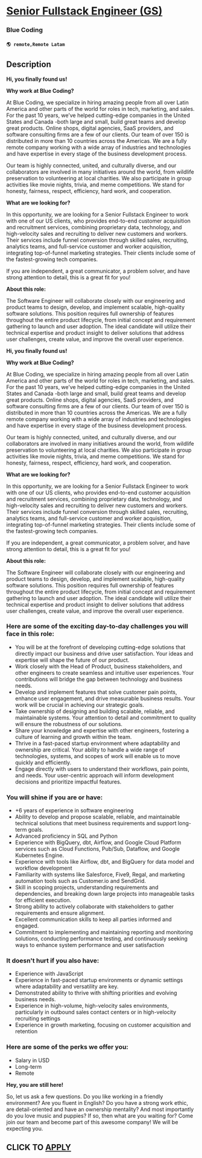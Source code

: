 # [Senior Fullstack Engineer (GS)](https://www.remotewlb.com/apply/senior-fullstack-engineer-gs)  
### Blue Coding  
#### `🌎 remote,Remote Latam`  

## Description

 **Hi, you finally found us!**

  

**Why work at Blue Coding?**

  

At Blue Coding, we specialize in hiring amazing people from all over Latin America and other parts of the world for roles in tech, marketing, and sales. For the past 10 years, we’ve helped cutting-edge companies in the United States and Canada -both large and small, build great teams and develop great products. Online shops, digital agencies, SaaS providers, and software consulting firms are a few of our clients. Our team of over 150 is distributed in more than 10 countries across the Americas. We are a fully remote company working with a wide array of industries and technologies and have expertise in every stage of the business development process.

Our team is highly connected, united, and culturally diverse, and our collaborators are involved in many initiatives around the world, from wildlife preservation to volunteering at local charities. We also participate in group activities like movie nights, trivia, and meme competitions. We stand for honesty, fairness, respect, efficiency, hard work, and cooperation.

  

  

 **What are we looking for?**

  

In this opportunity, we are looking for a Senior Fullstack Engineer to work with one of our US clients, who provides end-to-end customer acquisition and recruitment services, combining proprietary data, technology, and high-velocity sales and recruiting to deliver new customers and workers. Their services include funnel conversion through skilled sales, recruiting, analytics teams, and full-service customer and worker acquisition, integrating top-of-funnel marketing strategies. Their clients include some of the fastest-growing tech companies.

  

If you are independent, a great communicator, a problem solver, and have strong attention to detail, this is a great fit for you!

  

  

**About this role:**

The Software Engineer will collaborate closely with our engineering and product teams to design, develop, and implement scalable, high-quality software solutions. This position requires full ownership of features throughout the entire product lifecycle, from initial concept and requirement gathering to launch and user adoption. The ideal candidate will utilize their technical expertise and product insight to deliver solutions that address user challenges, create value, and improve the overall user experience.

  

  

 **Hi, you finally found us!**

  

**Why work at Blue Coding?**

  

At Blue Coding, we specialize in hiring amazing people from all over Latin America and other parts of the world for roles in tech, marketing, and sales. For the past 10 years, we’ve helped cutting-edge companies in the United States and Canada -both large and small, build great teams and develop great products. Online shops, digital agencies, SaaS providers, and software consulting firms are a few of our clients. Our team of over 150 is distributed in more than 10 countries across the Americas. We are a fully remote company working with a wide array of industries and technologies and have expertise in every stage of the business development process.

Our team is highly connected, united, and culturally diverse, and our collaborators are involved in many initiatives around the world, from wildlife preservation to volunteering at local charities. We also participate in group activities like movie nights, trivia, and meme competitions. We stand for honesty, fairness, respect, efficiency, hard work, and cooperation.

  

  

 **What are we looking for?**

  

In this opportunity, we are looking for a Senior Fullstack Engineer to work with one of our US clients, who provides end-to-end customer acquisition and recruitment services, combining proprietary data, technology, and high-velocity sales and recruiting to deliver new customers and workers. Their services include funnel conversion through skilled sales, recruiting, analytics teams, and full-service customer and worker acquisition, integrating top-of-funnel marketing strategies. Their clients include some of the fastest-growing tech companies.

  

If you are independent, a great communicator, a problem solver, and have strong attention to detail, this is a great fit for you!

  

  

**About this role:**

The Software Engineer will collaborate closely with our engineering and product teams to design, develop, and implement scalable, high-quality software solutions. This position requires full ownership of features throughout the entire product lifecycle, from initial concept and requirement gathering to launch and user adoption. The ideal candidate will utilize their technical expertise and product insight to deliver solutions that address user challenges, create value, and improve the overall user experience.

  

  

### Here are some of the exciting day-to-day challenges you will face in this role:

* You will be at the forefront of developing cutting-edge solutions that directly impact our business and drive user satisfaction. Your ideas and expertise will shape the future of our product.
* Work closely with the Head of Product, business stakeholders, and other engineers to create seamless and intuitive user experiences. Your contributions will bridge the gap between technology and business needs.
* Develop and implement features that solve customer pain points, enhance user engagement, and drive measurable business results. Your work will be crucial in achieving our strategic goals.
* Take ownership of designing and building scalable, reliable, and maintainable systems. Your attention to detail and commitment to quality will ensure the robustness of our solutions.
* Share your knowledge and expertise with other engineers, fostering a culture of learning and growth within the team.
* Thrive in a fast-paced startup environment where adaptability and ownership are critical. Your ability to handle a wide range of technologies, systems, and scopes of work will enable us to move quickly and efficiently.
* Engage directly with users to understand their workflows, pain points, and needs. Your user-centric approach will inform development decisions and prioritize impactful features.

  

### You will shine if you are or have:

* +6 years of experience in software engineering
* Ability to develop and propose scalable, reliable, and maintainable technical solutions that meet business requirements and support long-term goals.
* Advanced proficiency in SQL and Python
* Experience with BigQuery, dbt, Airflow, and Google Cloud Platform services such as Cloud Functions, Pub/Sub, Dataflow, and Google Kubernetes Engine.
* Experience with tools like Airflow, dbt, and BigQuery for data model and workflow development 
* Familiarity with systems like Salesforce, Five9, Regal, and marketing automation tools such as Customer.io and SendGrid.
* Skill in scoping projects, understanding requirements and dependencies, and breaking down large projects into manageable tasks for efficient execution.
* Strong ability to actively collaborate with stakeholders to gather requirements and ensure alignment. 
* Excellent communication skills to keep all parties informed and engaged. 
* Commitment to implementing and maintaining reporting and monitoring solutions, conducting performance testing, and continuously seeking ways to enhance system performance and user satisfaction

  

### It doesn't hurt if you also have:

* Experience with JavaScript
* Experience in fast-paced startup environments or dynamic settings where adaptability and versatility are key. 
* Demonstrated ability to thrive with shifting priorities and evolving business needs.
* Experience in high-volume, high-velocity sales environments, particularly in outbound sales contact centers or in high-velocity recruiting settings
* Experience in growth marketing, focusing on customer acquisition and retention

  

### Here are some of the perks we offer you:

* Salary in USD
* Long-term
* Remote

  

 **Hey, you are still here!**

  

So, let us ask a few questions. Do you like working in a friendly environment? Are you fluent in English? Do you have a strong work ethic, are detail-oriented and have an ownership mentality? And most importantly do you love music and puppies? If so, then what are you waiting for? Come join our team and become part of this awesome company! We will be expecting you.

  
## CLICK TO [APPLY](https://www.remotewlb.com/apply/senior-fullstack-engineer-gs)

